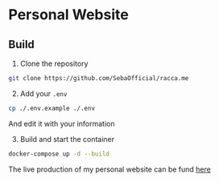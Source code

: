 # Personal Website

## Build

1. Clone the repository

```bash
git clone https://github.com/SebaOfficial/racca.me
```

2. Add your `.env`

```bash
cp ./.env.example ./.env
```

And edit it with your information

3. Build and start the container

```bash
docker-compose up -d --build
```

The live production of my personal website can be fund [here](https://racca.me)

